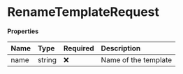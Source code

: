 # RenameTemplateRequest

**Properties**

| Name | Type   | Required | Description          |
| :--- | :----- | :------- | :------------------- |
| name | string | ❌       | Name of the template |
